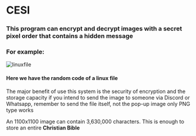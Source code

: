 # CESI

### This program can encrypt and decrypt images with a secret pixel order that contains a hidden message

### For example:
![linuxfile](https://user-images.githubusercontent.com/49375534/102029929-47411f80-3d8f-11eb-84cc-2e43edb45091.png)

#### Here we have the random code of a linux file
The major benefit of use this system is the security of encryption and the storage capacity
if you intend to send the image to someone via Discord or Whatsapp, remember to send the file itself, not the pop-up image
only PNG type works

An 1100x1100 image can contain 3,630,000 characters. This is enough to store an entire **Christian Bible**
